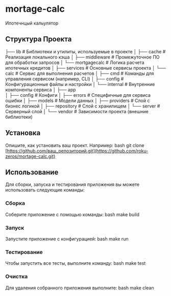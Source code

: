# mortage-calc

Ипотечнцый кальулятор

## Структура Проекта

├── lib                     # Библиотеки и утилиты, используемые в проекте
│   ├── cache               # Реализация локального кэша
│   ├── middleware          # Промежуточное ПО для обработки запросов
│   └── mortgagecalc        # Логика расчета ипотечных кредитов
│
├── services                # Основные сервисы проекта
│   └── calc                # Сервис для выполнения расчетов
│       ├── cmd             # Команды для управления сервисом (например, CLI)
│       ├── config          # Конфигурационные файлы и настройки
│       └── internal        # Внутренние компоненты сервиса
│           ├── app        
│           ├── config      # Конфиги
│           ├── errors      # Специфичные для сервиса ошибки
│           ├── models      # Модели данных
│           ├── providers    # Слой с бизнес логикой
│           ├── repository   # Слой с хранилищем
│           └── server      # Серверный слой
│
└── vendor                  # Зависимости проекта (внешние библиотеки)

## Установка

Опишите, как установить ваш проект. Например:
bash
git clone [https://github.com/ваш_репозиторий.git](https://github.com/roku-zeros/mortage-calc.git)
## Использование

Для сборки, запуска и тестирования приложения вы можете использовать следующие команды:

### Сборка

Соберите приложение с помощью команды:
bash
make build
### Запуск

Запустите приложение с конфигурацией:
bash
make run
### Тестирование

Чтобы запустить все тесты, выполните команду:
bash
make test
### Очистка

Для удаления собранного приложения выполните:
bash
make clean
